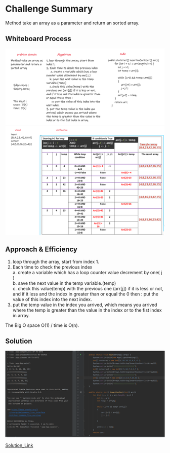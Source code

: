 # Challenge Summary
<!-- Description of the challenge -->
Method take an array as a parameter and return an sorted array.   
  
## Whiteboard Process
<!-- Embedded whiteboard image -->
![wb1](./Images/WB1.PNG)  
![wb2](./Images/WB2.PNG)  
## Approach & Efficiency
<!-- What approach did you take? Why? What is the Big O space/time for this approach? -->
1. loop through the array, start from index 1.  
2. Each time to check the previous index   
     a. create a variable which has a loop counter value decrement by one( j )  
     b. save the next value in the temp variable.(temp)  
     c. check this value(temp) with the previous one (arr[j]) if it is less or not, and if it less and the index in greater than or equal the 0 then : put the value of this index into the next index.  
3. put the temp value in the index you arrived, which means you arrived where the temp is greater than the value in the index or to the fist index in array.   


The Big O space O(1) / time is O(n).  
  
## Solution
<!-- Show how to run your code, and examples of it in action -->
![app](./Images/App.PNG)  

[Solution_Link](https://github.com/AlaaYlula/data-structures-and-algorithms/blob/main/Challenge%2326/InsertionSort/app/src/main/java/InsertionSort/App.java)